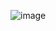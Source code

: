 ![image](https://github.com/Ireal-ai/SQLAcademyTaskSolution/assets/82309024/541c3620-c58e-49be-ad4e-659266167f5a)
